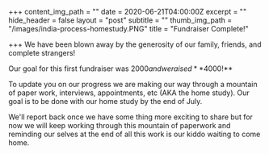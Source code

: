 +++
content_img_path = ""
date = 2020-06-21T04:00:00Z
excerpt = ""
hide_header = false
layout = "post"
subtitle = ""
thumb_img_path = "/images/india-process-homestudy.PNG"
title = "Fundraiser Complete!"

+++
We have been blown away by the generosity of our family, friends, and complete strangers!

Our goal for this first fundraiser was $2000 and we raised **$4000!**

To update you on our progress we are making our way through a mountain of paper work, interviews, appointments, etc  (AKA the home study).  Our goal is to be done with our home study by the end of July.

We'll report back once we have some thing more exciting to share but for now we will keep working through this mountain of paperwork and reminding our selves at the end of all this work is our kiddo waiting to come home.